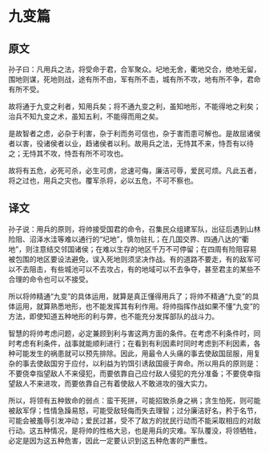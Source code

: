 # 九变篇

## 原文

孙子曰：凡用兵之法，将受命于君，合军聚众。圮地无舍，衢地交合，绝地无留，围地则谋，死地则战，途有所不由，军有所不击，城有所不攻，地有所不争，君命有所不受。

故将通于九变之利者，知用兵矣；将不通九变之利，虽知地形，不能得地之利矣；治兵不知九变之术，虽知五利，不能得而用之矣。

是故智者之虑，必杂于利害，杂于利而务可信也，杂于害而患可解也。是故屈诸侯者以害，役诸侯者以业，趋诸侯者以利。故用兵之法，无恃其不来，恃吾有以待之；无恃其不攻，恃吾有所不可攻也。

故将有五危，必死可杀，必生可虏，忿速可侮，廉洁可辱，爱民可烦。凡此五者，将之过也，用兵之灾也。覆军杀将，必以五危，不可不察也。

## 译文

孙子说：用兵的原则，将帅接受国君的命令，召集民众组建军队，出征后遇到山林险阻、沼泽水洼等难以通行的“圮地”，慎勿驻扎；在几国交界、四通八达的“衢地”，则注意结交邻国诸侯；在难以生存的地区千万不可停留；在四周有险阻容易被包围的地区要设法避免，误入死地则须坚决作战。有的道路不要走，有的敌军可以不去阻击，有些城池可以不去攻占，有的地域可以不去争夺，甚至君主的某些不合理的命令也可以不接受。

所以将帅精通“九变”的具体运用，就算是真正懂得用兵了；将帅不精通“九变”的具体运用，就算熟悉地形，也不能发挥其有利作用。将帅指挥作战如果不懂“九变”的方法，即使知道五种地形的利与弊，也不能充分发挥部队的战斗力。

智慧的将帅考虑问题，必定兼顾到利与害这两方面的条件。在考虑不利条件时，同时考虑有利条件，战事就能顺利进行；在看到有利因素时同时考虑到不利因素，各种可能发生的祸患就可以预先排除。因此，用最令人头痛的事去使敌国屈服，用复杂的事去使敌国穷于应付，以利益为钓饵引诱敌国疲于奔命。所以用兵的原则是：不要侥幸指望敌人不来侵犯，而要依靠自己应付敌人侵犯的充分准备；不要侥幸指望敌人不来进攻，而要依靠自己有着使敌人不敢进攻的强大实力。

所以，将领有五种致命的弱点：蛮干死拼，可能招致杀身之祸；贪生怕死，则可能被敌军俘；性情急躁易怒，可能受敌轻侮而失去理智；过分廉洁好名，矜于名节，可能会被羞辱引发冲动；爱民过甚，受不了敌方的扰民行动而不能采取相应的对敌行动。这五种情况，是将帅的性格大忌，也是用兵的灾难。军队覆没，将领牺牲，必定是因为这五种危害，因此一定要认识到这五种危害的严重性。